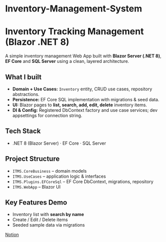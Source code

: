 # Inventory-Management-System

# Inventory Tracking Management (Blazor .NET 8)

A simple inventory management Web App built with **Blazor Server (.NET 8)**, **EF Core** and **SQL Server** using a clean, layered architecture.

## What I built
- **Domain + Use Cases:** `Inventory` entity, CRUD use cases, repository abstractions.
- **Persistence:** EF Core SQL implementation with migrations & seed data.
- **UI:** Blazor pages to **list, search, add, edit, delete** inventory items.
- **DI & Config:** Registered DbContext factory and use case services; dev appsettings for connection string.

## Tech Stack
- .NET 8 (Blazor Server) · EF Core · SQL Server

## Project Structure
- `ITMS.CoreBusiness` – domain models  
- `ITMS.UseCases` – application logic & interfaces  
- `ITMS.Plugins.EFCoreSql` – EF Core DbContext, migrations, repository  
- `ITMS.WebApp` – Blazor UI

## Key Features Demo
- Inventory list with **search by name**
- Create / Edit / Delete items
- Seeded sample data via migrations

[Notion][notion]

[notion]: https://efficacious-minute-695.notion.site/Inventory-Management-System-2586de0a81e48090a50bf07b5b7f3b3e


